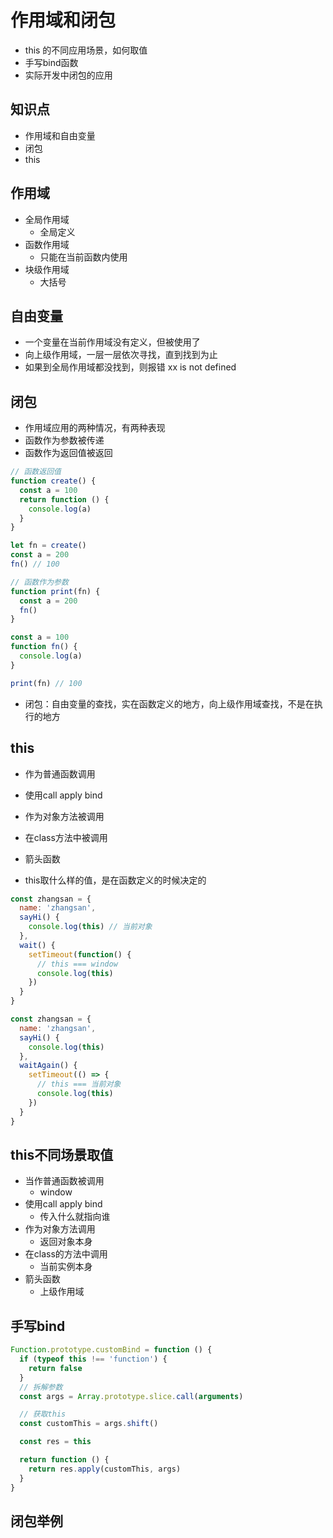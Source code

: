 # 作用域和闭包

* this 的不同应用场景，如何取值
* 手写bind函数
* 实际开发中闭包的应用

## 知识点

* 作用域和自由变量
* 闭包
* this

## 作用域

* 全局作用域
  * 全局定义
* 函数作用域
  * 只能在当前函数内使用
* 块级作用域
  * 大括号

## 自由变量

* 一个变量在当前作用域没有定义，但被使用了
* 向上级作用域，一层一层依次寻找，直到找到为止
* 如果到全局作用域都没找到，则报错 xx is not defined

## 闭包

* 作用域应用的两种情况，有两种表现
* 函数作为参数被传递
* 函数作为返回值被返回

```js
// 函数返回值
function create() {
  const a = 100
  return function () {
    console.log(a)
  }
}

let fn = create()
const a = 200
fn() // 100

// 函数作为参数
function print(fn) {
  const a = 200
  fn()
}

const a = 100
function fn() {
  console.log(a)
}

print(fn) // 100
```
  
* 闭包：自由变量的查找，实在函数定义的地方，向上级作用域查找，不是在执行的地方

## this

* 作为普通函数调用
* 使用call apply bind
* 作为对象方法被调用
* 在class方法中被调用
* 箭头函数

* this取什么样的值，是在函数定义的时候决定的

```javascript
const zhangsan = {
  name: 'zhangsan',
  sayHi() {
    console.log(this) // 当前对象
  },
  wait() {
    setTimeout(function() {
      // this === window
      console.log(this)
    })
  }
}

const zhangsan = {
  name: 'zhangsan',
  sayHi() {
    console.log(this)
  },
  waitAgain() {
    setTimeout(() => {
      // this === 当前对象
      console.log(this)
    })
  }
}
```

## this不同场景取值

* 当作普通函数被调用
  * window
* 使用call apply bind
  * 传入什么就指向谁
* 作为对象方法调用
  * 返回对象本身
* 在class的方法中调用
  * 当前实例本身
* 箭头函数
  * 上级作用域

## 手写bind

```js
Function.prototype.customBind = function () {
  if (typeof this !== 'function') {
    return false
  }
  // 拆解参数
  const args = Array.prototype.slice.call(arguments)

  // 获取this
  const customThis = args.shift()

  const res = this

  return function () {
    return res.apply(customThis, args)
  }
}
```

## 闭包举例
